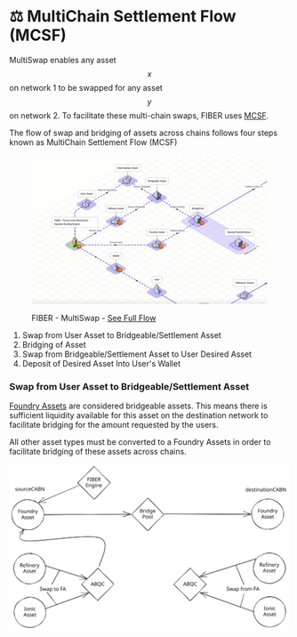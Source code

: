 # ⚖ MultiChain Settlement Flow (MCSF)

MultiSwap enables any asset $$x$$ on network 1 to be swapped for any asset $$y$$ on network 2. To facilitate these multi-chain swaps, FIBER uses [MCSF](../../../../../resources/glossary-and-acronyms/acronyms.md#mcsf).&#x20;

The flow of swap and bridging of assets across chains follows four steps known as MultiChain Settlement Flow (MCSF)

<figure><img src="../../../../../.gitbook/assets/FIBER - Routing.gif" alt=""><figcaption><p>FIBER - MultiSwap - <a href="https://isoflow.io/app/project/cl7teuo4030zs0838hgqsnugh">See Full Flow</a></p></figcaption></figure>

1. Swap from User Asset to Bridgeable/Settlement Asset
2. Bridging of Asset
3. Swap from Bridgeable/Settlement Asset to User Desired Asset
4. Deposit of Desired Asset Into User's Wallet

### Swap from User Asset to Bridgeable/Settlement Asset

[Foundry Assets](../../asset-types/foundry-assets.md) are considered bridgeable assets. This means there is sufficient liquidity available for this asset on the destination network to facilitate bridging for the amount requested by the users.&#x20;

All other asset types must be converted to a Foundry Assets in order to facilitate bridging of these assets across chains.

<img src="../../../../../.gitbook/assets/file.drawing.svg" alt="" class="gitbook-drawing">

